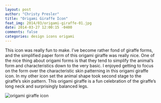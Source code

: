 ```yaml
---
layout: post
author: "Christy Presler"
title: "Origami Giraffe Icon"
feat_img: 2014/03/origami-giraffe-01.jpg
date: 2014-03-27 12:00:15 -0400
comments: false
categories: design icons origami
---
```

This icon was really fun to make. I’ve become rather fond of giraffe forms, and the simplified paper form of this origami giraffe was really nice. One of the nice thing about origami forms is that they tend to simplify the animal’s form and characteristics down to the very basic. I enjoyed getting to focus on the form over the characteristic skin patterning in this origami giraffe icon. In my other icon set the animal shape took second stage to the giraffe’s skin pattern. This origami giraffe is a fun celebration of the giraffe’s long neck and surprisingly balanced legs.

<div class="row">
    <div class="col-sm-6 col-sm-offset-3">
        <img src="{{ site.blog_img_url | prepend: site.url }}{{page.feat_img}}" alt="origami giraffe icon" />
    </div>
</div>